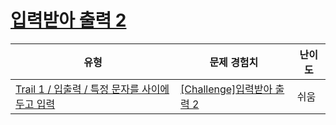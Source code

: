 # [입력받아 출력 2](https://www.codetree.ai/trails/complete/curated-cards/challenge-input-and-output-2)

|유형|문제 경험치|난이도|
|---|---|---|
|[Trail 1 / 입출력 / 특정 문자를 사이에 두고 입력](https://www.codetree.ai/trail-info/novice-low/)|[[Challenge]입력받아 출력 2](https://www.codetree.ai/trails/complete/curated-cards/challenge-input-and-output-2/)|쉬움|

